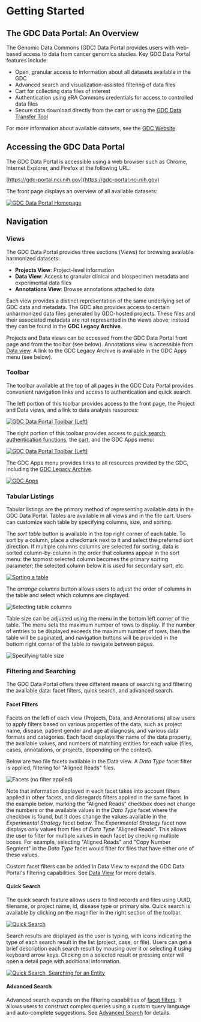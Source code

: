 # Getting Started


## The GDC Data Portal: An Overview

The Genomic Data Commons (GDC) Data Portal provides users with web-based access to data from cancer genomics studies. Key GDC Data Portal features include:

*   Open, granular access to information about all datasets available in the GDC
*   Advanced search and visualization-assisted filtering of data files
*   Cart for collecting data files of interest
*   Authentication using eRA Commons credentials for access to controlled data files
*   Secure data download directly from the cart or using the [GDC Data Transfer Tool](https://gdc.cancer.gov/access-data/gdc-data-transfer-tool)

For more information about available datasets, see the [GDC Website](https://gdc.cancer.gov/about-data).



## Accessing the GDC Data Portal

The GDC Data Portal is accessible using a web browser such as Chrome, Internet Explorer, and Firefox at the following URL:

[https://gdc-portal.nci.nih.gov](https://gdc-portal.nci.nih.gov)

The front page displays an overview of all available datasets:

[![GDC Data Portal Homepage](images/gdc-data-portal-homepage.png "GDC Data Portal Homepage")](images/gdc-data-portal-homepage.png "Click to see the full image.")



## Navigation

### Views

The GDC Data Portal provides three sections (*Views*) for browsing available harmonized datasets:

* __Projects View__: Project-level information
* __Data View__: Access to granular clinical and biospecimen metadata and experimental data files
* __Annotations View__: Browse annotations attached to data

Each view provides a distinct representation of the same underlying set of GDC data and metadata. The GDC also provides access to certain unharmonized data files generated by GDC-hosted projects. These files and their associated metadata are not represented in the views above; instead they can be found in the __GDC Legacy Archive__.

Projects and Data views can be accessed from the GDC Data Portal front page and from the toolbar (see below). Annotations view is accessible from [Data view](Data_View.md). A link to the GDC Legacy Archive is available in the GDC Apps menu (see below).

### Toolbar

The toolbar available at the top of all pages in the GDC Data Portal provides convenient navigation links and access to authentication and quick search.

The left portion of this toolbar provides access to the front page, the Project and Data views, and a link to data analysis resources:

[![GDC Data Portal Toolbar (Left)](images/gdc-data-portal-top-menu-bar-left.png)](images/gdc-data-portal-top-menu-bar-left.png "Click to see the full image.")

The right portion of this toolbar provides access to [quick search](#quick-search), [authentication functions](Authentication.md), the [cart](Cart.md), and the GDC Apps menu:

[![GDC Data Portal Toolbar (Left)](images/gdc-data-portal-top-menu-bar-right.png)](images/gdc-data-portal-top-menu-bar-right.png "Click to see the full image.")

The GDC Apps menu provides links to all resources provided by the GDC, including the [GDC Legacy Archive](Legacy_Archive.md).

[![GDC Apps](images/gdc-data-portal-gdc-apps.png)](images/gdc-data-portal-gdc-apps.png "Click to see the full image.")

### Tabular Listings

Tabular listings are the primary method of representing available data in the GDC Data Portal. Tables are available in all views and in the file cart. Users can customize each table by specifying columns, size, and sorting.

The *sort table* button is available in the top right corner of each table. To sort by a column, place a checkmark next to it and select the preferred sort direction. If multiple columns columns are selected for sorting, data is sorted column-by-column in the order that columns appear in the sort menu: the topmost selected column becomes the primary sorting parameter; the selected column below it is used for secondary sort, etc.

[![Sorting a table](images/gdc-data-portal-table-sort.png)](images/gdc-data-portal-table-sort.png "Click to see the full image.")

The *arrange columns* button allows users to adjust the order of columns in the table and select which columns are displayed.

![Selecting table columns](images/gdc-data-portal-table-column-selection.png)

Table size can be adjusted using the menu in the bottom left corner of the table. The menu sets the maximum number of rows to display. If the number of entries to be displayed exceeds the maximum number of rows, then the table will be paginated, and navigation buttons will be provided in the bottom right corner of the table to navigate between pages.

![Specifying table size](images/gdc-data-portal-table-size-and-pagination.png)



### Filtering and Searching

The GDC Data Portal offers three different means of searching and filtering the available data: facet filters, quick search, and advanced search.

#### Facet Filters

Facets on the left of each view (Projects, Data, and Annotations) allow users to apply filters based on various properties of the data, such as project name, disease, patient gender and age at diagnosis, and various data formats and categories. Each facet displays the name of the data property, the available values, and numbers of matching entities for each value (files, cases, annotations, or projects, depending on the context).

Below are two file facets available in the Data view. A _Data Type_ facet filter is applied, filtering for "Aligned Reads" files.

![Facets (no filter applied)](images/gdc-data-portal-facet-selection.png)

Note that information displayed in each facet takes into account filters applied in other facets, and disregards filters applied in the same facet. In the example below, marking the "Aligned Reads" checkbox does not change the numbers or the available values in the _Data Type_ facet where the checkbox is found, but it does change the values available in the _Experimental Strategy_ facet below. The _Experimental Strategy_ facet now displays only values from files of _Data Type_ "Aligned Reads". This allows the user to filter for multiple values in each facet by checking multiple boxes. For example, selecting "Aligned Reads" and "Copy Number Segment" in the _Data Type_ facet would filter for files that have either one of these values.

Custom facet filters can be added in Data View to expand the GDC Data Portal's filtering capabilities. See [Data View](Data_View.md) for more details.

#### Quick Search

The quick search feature allows users to find records and files using UUID, filename, or project name, id, disease type or primary site. Quick search is available by clicking on the magnifier in the right section of the toolbar.

[![Quick Search](images/gdc-quick-search.png)](images/gdc-quick-search.png "Click to see the full image.")

Search results are displayed as the user is typing, with icons indicating the type of each search result in the list (project, case, or file). Users can get a brief description each search result by mousing over it or selecting it using keyboard arrow keys. Clicking on a selected result or pressing enter will open a detail page with additional information.

[![Quick Search, Searching for an Entity](images/quick-search-entity-search.png)](images/quick-search-entity-search.png "Click to see the full image.")

#### Advanced Search

Advanced search expands on the filtering capabilities of [facet filters](#facet-filters). It allows users to construct complex queries using a custom query language and auto-complete suggestions. See [Advanced Search](Advanced_Search.md) for details.
